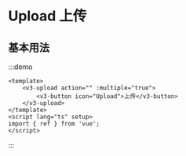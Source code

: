 # Upload 上传

## 基本用法

:::demo

```vue
<template>
	<v3-upload action="" :multiple="true">
		<v3-button icon="Upload">上传</v3-button>
	</v3-upload>
</template>
<script lang="ts" setup>
import { ref } from 'vue';
</script>
```

:::

